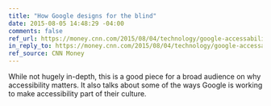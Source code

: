 ```yaml
---
title: "How Google designs for the blind"
date: 2015-08-05 14:48:29 -04:00
comments: false
ref_url: https://money.cnn.com/2015/08/04/technology/google-accessability/index.html
in_reply_to: https://money.cnn.com/2015/08/04/technology/google-accessability/index.html
ref_source: CNN Money
---
```


While not hugely in-depth, this is a good piece for a broad audience on why accessibility matters. It also talks about some of the ways Google is working to make accessibility part of their culture.